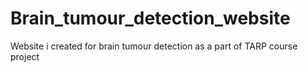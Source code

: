 # Brain_tumour_detection_website
Website i created for brain tumour detection as a part of TARP course project
